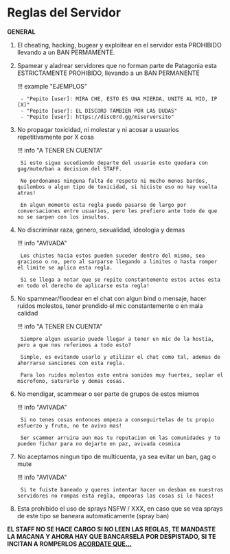 # Reglas del Servidor

**GENERAL**

1. El cheating, hacking, bugear y exploitear en el servidor esta PROHIBIDO llevando a un BAN PERMAMENTE.

2. Spamear y aladrear servidores que no forman parte de Patagonia esta ESTRICTAMENTE PROHIBIDO, llevando a un BAN PERMANENTE

    !!! example "EJEMPLOS"

        - "Pepito [user]: MIRA CHE, ESTO ES UNA MIERDA, UNITE AL MIO, IP [X]"
        - "Pepito [user]: EL DISCORD TAMBIEN POR LAS DUDAS"
        - "Pepito [user]: https://disc0rd.gg/miserversito"

3. No propagar toxicidad, ni molestar y ni acosar a usuarios repetitivamente por X cosa

    !!! info "A TENER EN CUENTA"

        Si esto sigue sucediendo departe del usuario esto quedara con gag/mute/ban a decision del STAFF.
        
		No perdonamos ninguna falta de respeto ni mucho menos bardos, quilombos o algun tipo de toxicidad, si hiciste eso no hay vuelta atras!
        
		En algun momento esta regla puede pasarse de largo por conversaciones entre usuarios, pero les prefiero ante todo de que no se sarpen con los insultos.

4. No discriminar raza, genero, sexualidad, ideologia y demas

    !!! info "AVIVADA"

        Los chistes hacia estos pueden suceder dentro del mismo, sea gracioso o no, pero al sarparse llegando a limites o hasta romper el limite se aplica esta regla.
		
        Si se llega a notar que se repite constantemente estos actos esta en todo el derecho de aplicarse esta regla!

5. No spammear/floodear en el chat con algun bind o mensaje, hacer ruidos molestos, tener prendido el mic constantemente o en mala calidad

    !!! info "A TENER EN CUENTA"

        Siempre algun usuario puede llegar a tener un mic de la hostia, pero a que nos referimos a todo esto?
		
        Simple, es evitando usarlo y utilizar el chat como tal, ademas de ahorrarse sanciones con esta regla.
		
        Para los ruidos molestos esto entra sonidos muy fuertes, soplar el microfono, saturarlo y demas cosas.

6. No mendigar, scammear o ser parte de grupos de estos mismos

    !!! info "AVIVADA"

        Si no tenes cosas entonces empeza a conseguirtelas de tu propio esfuerzo y fruto, no te avivo mas!
		
        Ser scammer arruina aun mas tu reputacion en las comunidades y te pueden fichar para no dejarte en paz, avivada cosmica


7. No aceptamos ningun tipo de multicuenta, ya sea evitar un ban, gag o mute

    !!! info "AVIVADA"

        Si te fuiste baneado y queres intentar hacer un desban en nuestros servidores no rompas esta regla, empeoras las cosas si lo haces!

8. Esta prohibido el uso de sprays NSFW / XXX, en caso que se vea sprays de este tipo se baneara automaticamente (spray ban)

**EL STAFF NO SE HACE CARGO SI NO LEEN LAS REGLAS, TE MANDASTE LA MACANA Y AHORA HAY QUE BANCARSELA POR DESPISTADO, SI TE INCITAN A ROMPERLOS [ACORDATE QUE...](https://www.youtube.com/watch?v=IVtbw4nK7FQ&t=6)**